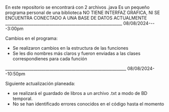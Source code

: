En este repositorio se encontrará con 2 archivos .java
Es un pequeño programa personal de una biblioteca
NO TIENE INTERFAZ GRAFICA, NI SE ENCUENTRA CONECTADO A UNA BASE DE DATOS ACTUALMENTE
__________________________________________________________  08/08/2024----3:00pm

Cambios en el programa: 
- Se realizaron cambios en la estructura de las funciones
- Se les dio nombres más claros y fueron enviadas a las clases correspondienes para cada función

____________________________________________________________ 08/08/2024--10:50pm

Siguiente actualización planeada:
- se realizará el guardado de libros a un archivo .txt a modo de BD temporal.
- No se han identificado errores conocidos en el código hasta el momento
 